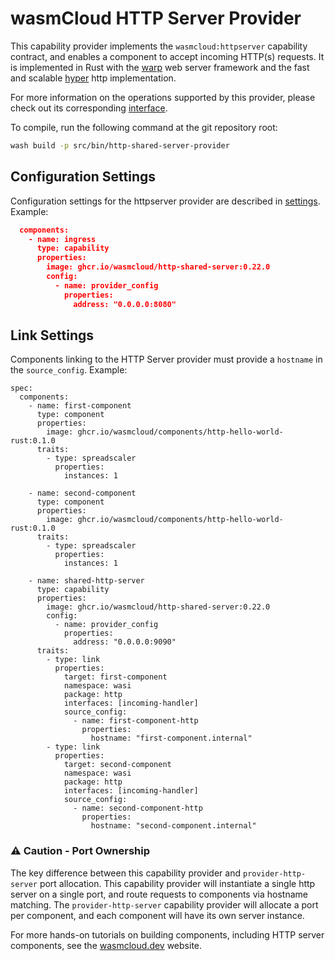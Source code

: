 # wasmCloud HTTP Server Provider

This capability provider implements the `wasmcloud:httpserver` capability contract, and enables a component to accept incoming HTTP(s) requests. It is implemented in Rust with the [warp](https://docs.rs/warp/) web server framework and the fast and scalable [hyper](https://docs.rs/hyper/) http implementation.

For more information on the operations supported by this provider, please check out its corresponding [interface](https://github.com/wasmCloud/interfaces/blob/main/httpserver/httpserver.smithy).

To compile, run the following command at the git repository root:

```sh
wash build -p src/bin/http-shared-server-provider
```

## Configuration Settings

Configuration settings for the httpserver provider are described in [settings](./settings.md). Example:

```json
  components:
    - name: ingress
      type: capability
      properties:
        image: ghcr.io/wasmcloud/http-shared-server:0.22.0
        config:
          - name: provider_config
            properties:
              address: "0.0.0.0:8080"
```

## Link Settings

Components linking to the HTTP Server provider must provide a `hostname` in the `source_config`. Example:

```
spec:
  components:
    - name: first-component
      type: component
      properties:
        image: ghcr.io/wasmcloud/components/http-hello-world-rust:0.1.0
      traits:
        - type: spreadscaler
          properties:
            instances: 1

    - name: second-component
      type: component
      properties:
        image: ghcr.io/wasmcloud/components/http-hello-world-rust:0.1.0
      traits:
        - type: spreadscaler
          properties:
            instances: 1

    - name: shared-http-server
      type: capability
      properties:
        image: ghcr.io/wasmcloud/http-shared-server:0.22.0
        config:
          - name: provider_config
            properties:
              address: "0.0.0.0:9090"
      traits:
        - type: link
          properties:
            target: first-component
            namespace: wasi
            package: http
            interfaces: [incoming-handler]
            source_config:
              - name: first-component-http
                properties:
                  hostname: "first-component.internal"
        - type: link
          properties:
            target: second-component
            namespace: wasi
            package: http
            interfaces: [incoming-handler]
            source_config:
              - name: second-component-http
                properties:
                  hostname: "second-component.internal"

```

### ⚠️ Caution - Port Ownership

The key difference between this capability provider and `provider-http-server` port allocation.
This capability provider will instantiate a single http server on a single port, and route requests to components via hostname matching.
The `provider-http-server` capability provider will allocate a port per component, and each component will have its own server instance.

For more hands-on tutorials on building components, including HTTP server components,
see the [wasmcloud.dev](https://wasmcloud.dev) website.
